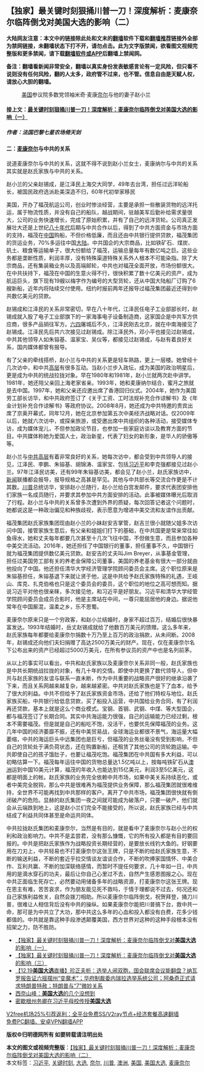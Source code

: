  <h2>【独家】最关键时刻狠捅川普一刀！深度解析：麦康奈尔临阵倒戈对美国大选的影响（二）</h2> <p class="notice"><b>大陆网友注意：本文中的链接除此处和文末的<a href="https://github.com/bannedbook/fanqiang" >翻墙</a>软件下载和<a href="https://github.com/killgcd/justmysocks/blob/master/README.md">翻墙推荐</a>链接外全部为禁网链接，未翻墙状态下打不开，请勿点击。此为文字版禁闻，欲看图文视频完整版和更多禁闻，请下载<a href="https://github.com/bannedbook/fanqiang">翻墙软件或APP</a>后翻墙上禁闻网。</p><p>备注：翻墙看新闻非常安全，翻墙以真实身份发表敏感言论有一定风险，但只看不说则没有任何风险，翻的人太多，政府管不过来，也不管。信息自由是天赋人权，请放心大胆的翻墙。</b></p>  <div class="entry"> <figure><figcaption class="wp-caption-text"><a href="https://www.bannedbook.org/bnews/tag/%e7%be%8e%e5%9b%bd/" class="st_tag internal_tag" rel="tag" title="标签 美国 下的日志">美国</a>参议院多数党领袖米奇·麦康<a href="https://www.bannedbook.org/bnews/tag/%E5%A5%88%E5%B0%94/" class="st_tag internal_tag" rel="tag" title="标签 奈尔 下的日志">奈尔</a>与他的妻子赵小兰</figcaption></figure> <h4 class="entry-title">接上文：<a href="https://www.bannedbook.org/bnews/comments/20201219/1450990.html">最关键时刻狠捅川普一刀！深度解析：麦康奈尔临阵倒戈对美国大选的影响（一）</a></h4> <h5><strong>作者：法国巴黎七星农场倚天剑</strong></h5> <h4><strong>二：<a href="https://www.bannedbook.org/bnews/tag/%E9%BA%A6%E5%BA%B7%E5%A5%88%E5%B0%94/" class="st_tag internal_tag" rel="tag" title="标签 麦康奈尔 下的日志">麦康奈尔</a>与中共的关系</strong></h4> <p>说道麦康奈尔与中共的关系，这就不得不说到赵小兰女士，麦康纳尔与中共的关系其实就是赵氏家族与中共的关系。</p> <p>赵小兰的父亲赵锡成，是江泽民上海交大同学，49年去台湾，担任过远洋轮船长，被国民政府选派赴美深造不归，60年代初举家移民</p>  <p>美国，开办了福茂航运公司，创业时惨淡经营，主要是承担一些散装货物的远洋托运，属于物流性质，并没有自己的船队，越战期间，驻越美军后勤补给需求量很大，公司的业务快速增长，完成了原始积累，并有了自己的远洋货轮。公司真正发展壮大还是上世纪<span class='wp_keywordlink'><a href="https://www.bannedbook.org/forum2/topic939.html" title="《八十年代访谈录》" target="_blank">八十年代</a></span>后期与中共合作以后，得到了中共方面资金与市场方面的支持，福茂在<span class='wp_keywordlink_affiliate'><a href="https://www.bannedbook.org/" title="中国" target="_blank">中国</a></span>购船，不但价格低廉，而且还由中共银行提供贷款，福茂集团的货运业务，70%多运往中国<span class='wp_keywordlink_affiliate'><a href="https://www.bannedbook.org/" title="大陆" target="_blank">大陆</a></span>。中共国企的大宗商品，比如铁矿石、煤炭、矾土、粮食等运输单子，很大份额给了福茂，运输总量每年有数亿吨之巨。这些业务都是垄断性质，利润丰厚，没有特殊渠道特殊关系外人根本不可能染指。除了大宗商品，还有集装箱业务以及高端邮轮，中共也对福茂全面开放，市场份额很大。在中共扶持下，福茂在中国的生意火得不行，很快积累了数十亿美元的资产，成为航运巨头，旗下现有19艘以梅字作为编号的大型货轮，还从中国大陆船厂订购了6艘新船，近年内将陆续交付使用。纽约时报前两年还报导过福茂集团最近还得到中共数亿美元的贷款。</p> <p>赵锡成和江泽民的关系非常密切，早在八十年代，江泽民任电子工业部部长时，赵锡成就入股了电子工业部旗下的一家海事电子设备制造商，这家国企是中共军方供应商，很多产品销往军方。<span class='wp_keywordlink'><a href="https://www.bannedbook.org/forum2/topic2509.html" title="《中国六四真相》" target="_blank">六四</a></span>屠城后不久，江泽民刚去北京，就在中南海接见了赵锡成。江泽民先后共六次接见过赵锡成。除江泽民外，邓小平也接见过赵锡成，中共其他领导人如朱镕基、温家宝、吴仪等，都接见过赵锡成，与赵有着良好关系，国内媒体都曾有报导。</p>  <p>有了父亲的牵线搭桥，赵小兰与中共的关系更是轻车熟路，更上一层楼。她曾经十几次访中，和中共<span class='wp_keywordlink_affiliate'><a href="https://www.bannedbook.org/bnews/ccpdope/" title="中共高层内幕" target="_blank">高层</a></span>有很多互动。当赵小兰步入政坛，成为美国的政治明星后，更是成为中共的统战拉拢对象。早在1980年和1981年，赵小兰就两次赴中讲学。1981年，她还陪父亲回上海老家省亲。1993年，她和麦康纳尔结合，蜜月之旅就是去中国。1997年，她和父亲还应邀出席了香港回归仪式。2004年，她作为美国劳工部长访华，和中共政府签订了《关于工资、工时法规补充合作谅解书》及《年金计划补充合作谅解书》等政府协议。2008年8月，她还成为中共特邀的贵宾出席了京奥开幕式，同年12月，她在北京参加第五次中美经济战略对话。仅2009年以后，她就六次访中，或探亲旅游，或受邀出席中共组织的各种活动，接受媒体专访，成为媒体宠儿，不但参加政论节目，也参加一些家庭访谈以及教育方面的节目。中共媒体称她为爱国人士，政治新星，代表了妇女的新形象，是华人的骄傲等等。</p> <p>赵小兰与<span class='wp_keywordlink_affiliate'><a href="https://www.bannedbook.org/bnews/ccpdope/" title="中共高层" target="_blank">中共高层</a></span>有着非常良好的关系，她每次访中，都会受到中共领导人的接见，江泽民、李鹏、朱镕基、胡锦涛、温家宝、包括<a href="https://www.bannedbook.org/bnews/tag/%e4%b9%a0%e8%bf%91%e5%b9%b3/" class="st_tag internal_tag" rel="tag" title="标签 习近平 下的日志">习近平</a>和李克强都接见过赵小兰。97年江泽民访美，还有99年朱镕基访美，都会见了赵小兰，赵氏家族访中，<span class='wp_keywordlink_affiliate'><a href="https://www.bannedbook.org/" title="新闻">新闻</a></span>联播都会报导，报导规格之高甚是罕见。其他与中共部长等交流合作更是不计其数。<a href="https://www.bannedbook.org/bnews/tag/%e5%b7%9d%e6%99%ae/" class="st_tag internal_tag" rel="tag" title="标签 川普 下的日志">川普</a>总统访华，安排赵小兰随行，赵小兰给白宫发邮件，要求代表团安排他们家族一名成员随行，并要求其参加中共方面安排的活动。此事被媒体曝光后取消了行程。赵小兰与中共的关系曾多次遭到外界的质疑，每次回答记者这个问题时，她都说这是一种政治偏见和种族歧视，表示愿意为增进中美交流和友谊作出贡献。</p>  <p>福茂集团赵氏家族集团现由赵小兰的小妹赵安吉掌管，赵吉兰很小就随父姐多次访问中国，接管家族生意后，有父亲和姐姐们打下的基础，在中共国更是常来常往如鱼得水，她和丈夫每年都要几次甚至十几次飞往中国，不但做生意，而且参加各种中美交流活动。2016年，她还担任了中国银行的董事，担任董事不久，中国银行就为福茂集团提供数亿美元贷款。赵安吉的丈夫叫Jim Breyer，从事基金管理，担任过美国劳工部有关的养老金保障公司董事，美国的养老基金有很大一部分就由他投向了中国。他还担任清华大学经济管理学院顾问委员会主席。这个职位原来是朱镕基担任，朱镕基退下来就让贤于他，这是中共给予赵氏家族特殊的礼遇，王岐山、库克、扎克伯格也只是这个委员会的委员，这个职位的地位之高可想而知。据说习近平对他也很亲睐，多次接见他，和习近平是好朋友。习近平和清华大学经管学院顾问委员会成员合影时，他是主席站在中间，一尊只能屈居他的身边。据说他常年在中国厮混，温柔之乡，乐不思蜀。</p> <p>麦康奈尔原来只是一个穷政客，和赵小兰结婚时，身家不超过百万，结婚后很快暴富发达。1993年结婚时，岳丈赵锡成就给了他数百万美元的馈赠。这么多年来，赵氏家族每年都要给麦康奈尔捐数十万乃至上百万的政治捐款，从未间断。2008年，赵锡成还向他们夫妇捐赠了高达2500万美元的财产。现在，仅在麦康奈尔名下公布出来的资产已经超过5000万美元，在所有参议员的资产中也是名列前茅。</p>  <p>从以上的事实可以看出，中共和赵氏家族以及麦康奈尔关系非同一般，赵氏家族也是中共长期统战拉拢的对象，有几十年的交情。即使中共更换了数代领导人，但中共与赵氏家族的友谊与联系一直未断，作为中共重要的战略资产很好的继承沿袭了下来，而且关系网越来越复杂，越来越紧密。中共对赵氏家族也是下了血本，给予了很大的利益。中共不但给予了赵氏家族资金市场，还给了他们特权与地位。赵氏家族买船，中共银行给低息贷款，买了船投入运营，中共国给业务合同，有了利润再还贷款，基本上就是这么个商业模式。宝钢、首钢、武钢、中煤、等大型国企，都与福茂签订了长期合同。其实中共海运能力很强，自己的运输能力已经过剩，根本不需要福茂。但是就是自己的船吃不饱，没活干，也要优先保障福茂的业务。这几年中国的经济萎靡不振，还有中美贸易战，全球海运业都很不景气，海运量大幅萎缩，中共的海运巨头中远集团也是巨亏，但福茂的业务丝毫没有受到影响，不但自己的货轮处于满负荷状态，还在购置新船，还租赁了其他公司的货轮跑运输。中共即使自己的孩子饿肚子，也要让福茂吃饱。福茂集团在中共国有多大利益，可以初略估算一下。福茂每年运往中国的货物总量达1.5亿吨以上，按每吨铁矿石从<a href="https://www.bannedbook.org/bnews/tag/%e6%be%b3%e6%b4%b2/" class="st_tag internal_tag" rel="tag" title="标签 澳洲 下的日志">澳洲</a>运到中国10美元计算，福茂的年收入也能达到15亿美元，利润3至5亿美元，这都是明面上的帐。赵氏家族的业务完全依赖中共市场，如果中美关系持续恶化，或者中美完全脱钩，那么中共是很难再为福茂提供业务保障，那么福茂集团就很难维持，全世界不可能再找到中共那样的客户。离开了中共市场，福茂集团很快就有倒闭破产的危险。显赫的赵氏集团一夜之间就可能成为破落户，只要一破产，他们就会从云端跌到地上，这是赵小兰们完全不能接受的，所以说，赵氏家族已经与中共结成了利益共同体甚至是命运共同体。</p> <p>中共拉拢赵氏集团和麦康奈尔，当然是有目的，就是看中了麦康奈尔与赵小兰的权利和政治影响力。中共不是孟尝君，没有那么慷慨，它的所有投入都是有目的要回报的。中共是把赵氏家族作为战略投资长期经营的，是要放长线钓大鱼的。好钢要用在刀刃上，中共轻易也不打麦康奈尔这张王牌，只是不断的给赵氏家族生意，不断的输送利益，不断的套近乎拉交情谈友谊谈合作，不断的吹捧家国情怀、中美合作、互利共赢、不断的加深联络感情，而暂时不提任何要求，几十年如一日，中共用的是滴水穿石的功夫，最后让你自己心里过不去，自然产生感恩图报之心。现在中共正面临生死存亡，必然要动用储备多年的战略资源，打麦康奈尔这张王牌。现在恩主有难，苦苦哀求，作为朋友能见死不救吗，于情于理都说不过去，何况还和自己家族利益攸关，自然会拨刀相助。所以麦康奈尔临阵倒戈，祝贺拜登，捅刀川普，很难让人相信背后没有中共的操纵。如果麦康奈尔能把川普搞下台，救中共一命，那可是为中共立了大功，那中共这么多年的心血和投入都没有白费，花多少钱都值的。中共就是靠这种手段渗透颠覆美国，西方世界对这种的这种手段根本没有招架之力，防不胜防。</p> <ul class='op-related-articles' title='相关阅读'> <li><a href='https://www.bannedbook.org/bnews/comments/20201219/1450990.html' target='_blank'>【独家】最关键时刻狠捅川普一刀！深度解析：麦康奈尔临阵倒戈对<b>美国大选</b>的影响（一）</a></li> <li><a href='https://www.bannedbook.org/bnews/comments/20201219/1450986.html' target='_blank'>【独家】最关键时刻狠捅川普一刀！深度解析：麦康奈尔临阵倒戈对<b>美国大选</b>的影响（三）</a></li> <li><a href='https://www.bannedbook.org/bnews/bannedvideo/20201219/1450888.html' target='_blank'>【12.19<b>美国大选</b>直播】珍正夫析：选举人闹双胞，国会联席会议能翻盘？纳瓦罗报告证六摇摆州“变魔术”；华府制裁委内瑞拉选举系统公司；阿桑奇正式请求特朗普特赦；特朗普与“7”微妙关系</a></li> <li><a href='https://www.bannedbook.org/bnews/comments/20201219/1450817.html' target='_blank'>西奈山峰：<b>美国大选</b>的几个没想到</a></li> <li><a href='https://www.bannedbook.org/bnews/cbnews/20201219/1450729.html' target='_blank'>密歇根州务卿在习近平母校传授<b>美国大选</b></a></li> </ul> <p class="texttj"> <a href="https://www.bannedbook.org/forum23/topic22702.html" target="_blank">V2free机场25%引荐返利：全平台免费SS/V2ray节点+经济套餐高速翻墙</a><br/> <a href="https://github.com/bannedbook/fanqiang/wiki/%E7%A6%81%E9%97%BB%E7%BD%91%E5%AE%89%E5%8D%93%E7%BF%BB%E5%A2%99%E6%96%B0%E9%97%BBAPP" target="_blank">免费PC翻墙、安卓VPN翻墙APP</a></p><p><strong>版权©️归明德网所有 如要转载请注明出处</strong></p><a name='sharetosocial'></a>       <div><b>本文的图文或视频完整版</b>：<a href='https://www.bannedbook.org/bnews/comments/20201219/1450987.html'>【独家】最关键时刻狠捅川普一刀！深度解析：麦康奈尔临阵倒戈对美国大选的影响（二）</a></div>  </div><!--END ENTRY--> <div class="postfooter"> <div>本文标签：<a href="https://www.bannedbook.org/bnews/tag/%e4%b9%a0%e8%bf%91%e5%b9%b3/" rel="tag">习近平</a>, <a href="https://www.bannedbook.org/bnews/tag/%e5%85%b3%e9%94%ae%e6%97%b6%e5%88%bb/" rel="tag">关键时刻</a>, <a href="https://www.bannedbook.org/bnews/tag/%e5%a4%a7%e9%80%89/" rel="tag">大选</a>, <a href="https://www.bannedbook.org/bnews/tag/%E5%A5%88%E5%B0%94/" rel="tag">奈尔</a>, <a href="https://www.bannedbook.org/bnews/tag/%e5%b7%9d%e6%99%ae/" rel="tag">川普</a>, <a href="https://www.bannedbook.org/bnews/tag/%e6%be%b3%e6%b4%b2/" rel="tag">澳洲</a>, <a href="https://www.bannedbook.org/bnews/tag/%e7%be%8e%e5%9b%bd/" rel="tag">美国</a>, <a href="https://www.bannedbook.org/bnews/tag/%e7%be%8e%e5%9b%bd%e5%a4%a7%e9%80%89/" rel="tag">美国大选</a>, <a href="https://www.bannedbook.org/bnews/tag/%E9%BA%A6%E5%BA%B7%E5%A5%88%E5%B0%94/" rel="tag">麦康奈尔</a></div>  </div><!--END POSTFOOTER--> 